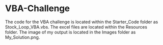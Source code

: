 # VBA-Challenge

The code for the VBA challenge is located within the Starter_Code folder as Stock_Loop_VBA.vbs.
The excel files are located within the Resources folder.
The image of my output is located in the Images folder as My_Solution.png.
